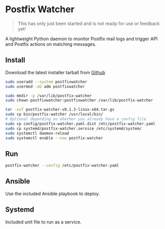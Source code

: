 # Postfix Watcher

> This has only just been started and is not ready for use or feedback yet!

A lightweight Python daemon to monitor Postfix mail logs and trigger API and Postfix actions on matching messages.

## Install
Download the latest installer tarball from [Github](https://github.com/lukos/postfix_watcher/releases)

```sh
sudo useradd --system postfixwatcher
sudo usermod -aG adm postfixwatcher

sudo mkdir -p /var/lib/postfix-watcher
sudo chown postfixwatcher:postfixwatcher /var/lib/postfix-watcher

tar -xzf postfix-watcher-v0.1.3-linux-x64.tar.gz
sudo cp bin/postfix-watcher /usr/local/bin/
# Optional depending on whether you already have a config file
sudo cp config/postfix-watcher.yaml.dist /etc/postfix-watcher.yaml
sudo cp systemd/postfix-watcher.service /etc/systemd/system/
sudo systemctl daemon-reload
sudo systemctl enable --now postfix-watcher
```

## Run
```sh
postfix-watcher --config /etc/postfix-watcher.yaml
```

## Ansible
Use the included Ansible playbook to deploy.

## Systemd
Included unit file to run as a service.
